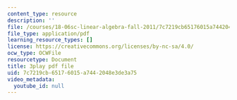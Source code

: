 ```yaml
---
content_type: resource
description: ''
file: /courses/18-06sc-linear-algebra-fall-2011/7c7219cb65176015a7442048e3de3a75_cfn2ZUuWPd0.pdf
file_type: application/pdf
learning_resource_types: []
license: https://creativecommons.org/licenses/by-nc-sa/4.0/
ocw_type: OCWFile
resourcetype: Document
title: 3play pdf file
uid: 7c7219cb-6517-6015-a744-2048e3de3a75
video_metadata:
  youtube_id: null
---
```

